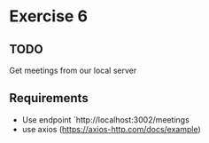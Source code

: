 # Exercise 6

## TODO

Get meetings from our local server

## Requirements

- Use endpoint `http://localhost:3002/meetings
- use axios (https://axios-http.com/docs/example)
